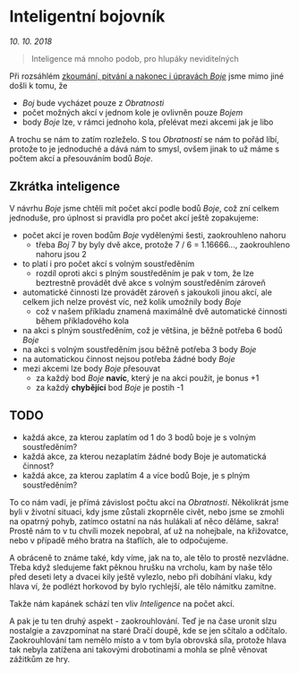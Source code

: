 # Inteligentní bojovník

*10. 10. 2018*

> Inteligence má mnoho podob, pro hlupáky neviditelných

Při rozsáhlém [zkoumání, pitvání a nakonec i úpravách *Boje*](2018-08-10-boj.md) jsme mimo jiné došli k tomu, že

- *Boj* bude vycházet pouze z *Obratnosti*
- počet možných akcí v jednom kole je ovlivněn pouze *Bojem*
- body *Boje* lze, v rámci jednoho kola, přelévat mezi akcemi jak je libo

A trochu se nám to zatím rozleželo.
S tou *Obratností* se nám to pořád líbí, protože to je jednoduché a dává nám to smysl, ovšem jinak to už máme s počtem akcí a přesouváním bodů *Boje*. 

## Zkrátka inteligence

V návrhu *Boje* jsme chtěli mít počet akcí podle bodů *Boje*, což zní celkem jednoduše, pro úplnost si pravidla pro počet akcí ještě zopakujeme:

- počet akcí je roven bodům *Boje* vydělenými šesti, zaokrouhleno nahoru
    - třeba *Boj* 7 by byly dvě akce, protože 7 / 6 = 1.16666..., zaokrouhleno nahoru jsou 2
- to platí i pro počet akcí s volným soustředěním
    - rozdíl oproti akci s plným soustředěním je pak v tom, že lze beztrestně provádět dvě akce s volným soustředěním zároveň
- automatické činnosti lze provádět zároveň s jakoukoli jinou akcí, ale celkem jich nelze provést víc, než kolik umožnily body *Boje*
    - což v našem příkladu znamená maximálně dvě automatické činnosti během příkladového kola
- na akci s plným soustředěním, což je většina, je běžně potřeba 6 bodů *Boje*
- na akci s volným soustředěním jsou běžně potřeba 3 body *Boje*
- na automatickou činnost nejsou potřeba žádné body *Boje*
- mezi akcemi lze body *Boje* přesouvat
    - za každý bod *Boje* **navíc**, který je na akci použit, je bonus +1
    - za každý **chybějící** bod *Boje* je postih -1

## TODO

- každá akce, za kterou zaplatím od 1 do 3 bodů boje je s volným soustředěním?
- každá akce, za kterou nezaplatím žádné body Boje je automatická činnost?
- každá akce, za kterou zaplatím 4 a více bodů Boje, je s plným soustředěním?

To co nám vadí, je přímá závislost počtu akcí na *Obratnosti*. Několikrát jsme byli v životní situaci, kdy jsme zůstali zkoprněle civět, nebo jsme se zmohli na opatrný pohyb, zatímco ostatní na nás hulákali ať něco děláme, sakra! Prostě nám to v tu chvíli mozek nepobral, ať už na nohejbale, na křižovatce, nebo v případě mého bratra na štaflích, ale to odpočujeme.

A obráceně to známe také, kdy víme, jak na to, ale tělo to prostě nezvládne. Třeba když sledujeme fakt pěknou hrušku na vrcholu, kam by naše tělo před deseti lety a dvacei kily ještě vylezlo, nebo při dobíhání vlaku, kdy hlava ví, že podlézt horkovod by bylo rychlejší, ale tělo námitku zamítne.

Takže nám kapánek schází ten vliv *Inteligence* na počet akcí.

A pak je tu ten druhý aspekt - zaokrouhlování. Teď je na čase uronit slzu nostalgie a zavzpomínat na staré Dračí doupě, kde se jen sčítalo a odčítalo. Zaokrouhlování tam nemělo místo a v tom byla obrovská síla, protože hlava tak nebyla zatížena ani takovými drobotinami a mohla se plně věnovat zážitkům ze hry.